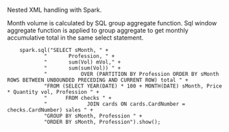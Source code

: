 Nested XML handling with Spark.

Month volume is calculated by SQL group aggregate function.
Sql window aggregate function is applied to group aggregate to get monthly accumulative total in the same select statement.

        spark.sql("SELECT sMonth, " +
                "       Profession, " +
                "       sum(Vol) mVol," +
                "       sum(sum(Vol)) " +
                "           OVER (PARTITION BY Profession ORDER BY sMonth ROWS BETWEEN UNBOUNDED PRECEDING AND CURRENT ROW) total " +
                "FROM (SELECT YEAR(DATE) * 100 + MONTH(DATE) sMonth, Price * Quantity vol, Profession " +
                "      FROM checks " +
                "             JOIN cards ON cards.CardNumber = checks.CardNumber) sales " +
                "GROUP BY sMonth, Profession " +
                "ORDER BY sMonth, Profession").show();